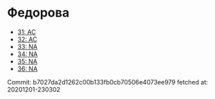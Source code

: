 # Федорова
- [31: AC](31.md)
- [32: AC](32.md)
- [33: NA](33.md)
- [34: NA](34.md)
- [35: NA](35.md)
- [36: NA](36.md)

Commit: b7027da2d1262c00b133fb0cb70506e4073ee979
 fetched at: 20201201-230302
